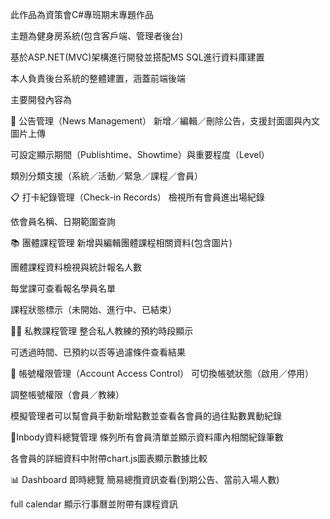 此作品為資策會C#專班期末專題作品

主題為健身房系統(包含客戶端、管理者後台)

基於ASP.NET(MVC)架構進行開發並搭配MS SQL進行資料庫建置

本人負責後台系統的整體建置，涵蓋前端後端

主要開發內容為

📢 公告管理（News Management）
新增／編輯／刪除公告，支援封面圖與內文圖片上傳

可設定顯示期間（Publishtime、Showtime）與重要程度（Level）

類別分類支援（系統／活動／緊急／課程／會員）

📋 打卡紀錄管理（Check-in Records）
檢視所有會員進出場紀錄

依會員名稱、日期範圍查詢

📚 團體課程管理
新增與編輯團體課程相關資料(包含圖片)

團體課程資料檢視與統計報名人數

每堂課可查看報名學員名單

課程狀態標示（未開始、進行中、已結束）

🧑‍🏫 私教課程管理
整合私人教練的預約時段顯示

可透過時間、已預約以否等過濾條件查看結果

👤 帳號權限管理（Account Access Control）
可切換帳號狀態（啟用／停用）

調整帳號權限（會員／教練）

模擬管理者可以幫會員手動新增點數並查看各會員的過往點數異動紀錄

👤Inbody資料總覽管理
條列所有會員清單並顯示資料庫內相關紀錄筆數

各會員的詳細資料中附帶chart.js圖表顯示數據比較

📊 Dashboard 即時總覽
簡易總攬資訊查看(到期公告、當前入場人數)

full calendar 顯示行事曆並附帶有課程資訊
